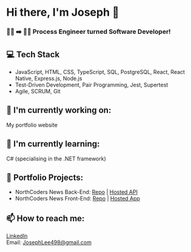 # Hi there, I'm Joseph 👋<br>

### 👷‍♂️ ➡️ 👩‍💻 Process Engineer turned Software Developer!<br>

## 💻 Tech Stack<br>

- JavaScript, HTML, CSS, TypeScript, SQL, PostgreSQL, React, React Native, Express.js, Node.js<br>
- Test-Driven Development, Pair Programming, Jest, Supertest<br>
- Agile, SCRUM, Git<br>

## 🔭 I'm currently working on:<br>

My portfolio website<br>

## 🌱 I'm currently learning:<br>

C# (specialising in the .NET framework)<br>

## 🌟 Portfolio Projects:<br>

- NorthCoders News Back-End: [Repo](https://github.com/Joseph-Lee98/BE-NC-NEWS) | [Hosted API](https://be-nc-news-q4om.onrender.com/api)<br>
- NorthCoders News Front-End: [Repo](https://github.com/Joseph-Lee98/FE-NC-NEWS) | [Hosted App](https://joseph-nc-news.netlify.app)<br>

## 📫 How to reach me:<br>

[LinkedIn](https://www.linkedin.com/in/joseph-lee-oldham/)<br>
Email: JosephLee498@gmail.com
